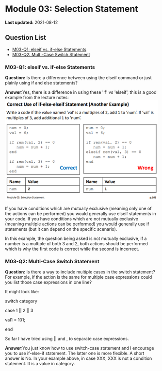 # Module 03: Selection Statement

**Last updated:** 2021-08-12

## Question List
- [M03-Q1: elseif vs. if-else Statements ](#Q1)
- [M03-Q2: Multi-Case Switch Statement](#Q2)

### M03-Q1: elseif vs. if-else Statements  <a name="Q1"></a> 
**Question:** Is there a difference between using the elseif command or just plainly using if and else statements?

**Answer**:Yes, there is a difference in using these 'if' vs 'elseif', this is a good example from the lecture notes: 
![M03_Q1](../img/M03_Q1.png)

If you have conditions which are mutually exclusive (meaning only one of the actions can be performed) you would generally use elseif statements in your code. If you have conditions which are not mutually exclusive (meaning multiple actions can be performed) you would generally use if statements (but it can depend on the specific scenario).  

In this example, the question being asked is not mutually exclusive, if a number is a multiple of both 3 and 2, both actions should be performed which is why the first code is correct while the second is incorrect. 

### M03-Q2: Multi-Case Switch Statement  <a name="Q2"></a> 
**Question:** Is there a way to include multiple cases in the switch statement? For example, if the action is the same for multiple case expressions could you list those case expressions in one line? 

It might look like: 

switch category 

case 1 || 2 || 3 

val1 = 101; 

end 

So far I have tried using || and , to separate case expressions. 

**Answer**:You just know how to use switch-case statement and I encourage you to use if-else-if statement. The latter one is more flexible. A short answer is No. In your example above, in case XXX, XXX is not a condition statement. It is a value in category. 

